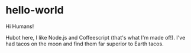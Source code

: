 # hello-world
Hi Humans!

Hubot here, I like Node.js and Coffeescript (that's what I'm made of!). I've had tacos on the moon and find them far superior to Earth tacos.
